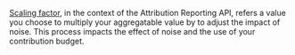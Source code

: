 [Scaling factor](/docs/privacy-sandbox/private-aggregation-fundamentals/#noise-and-scaling), in the context of the Attribution Reporting API, refers a value you choose to  multiply your aggregatable value by to adjust the impact of noise. This process impacts the effect of noise and the use of your contribution budget.
